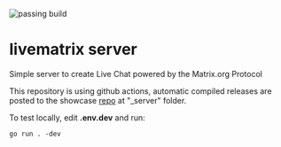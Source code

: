 ![passing build](https://github.com//livematrix/server/actions/workflows/go.yml/badge.svg)

# livematrix server
Simple server to create Live Chat powered by the Matrix.org Protocol


This repository is using github actions, automatic compiled releases are posted to the showcase [repo](https://github.com/osousa/livematrix/) at "_server" folder. 

To test locally, edit **.env.dev** and run: 

```
go run . -dev
```
